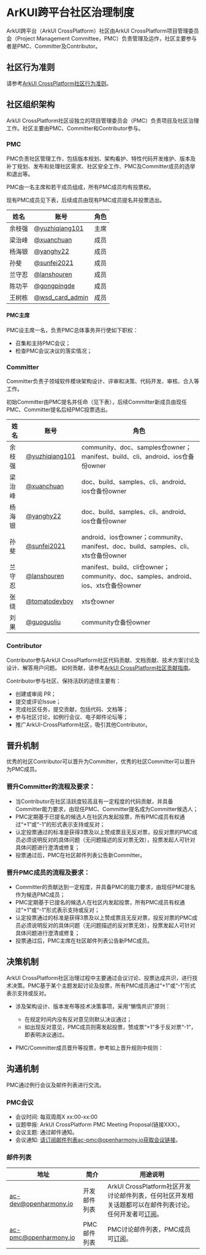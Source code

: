 # ArKUI跨平台社区治理制度

ArkUI跨平台（ArkUI CrossPlatform）社区由ArkUI CrossPlatform项目管理委员会（Project Management Committee，PMC）负责管理及运作，社区主要参与者是PMC、Committer及Contributor。

## 社区行为准则

请参考[ArkUI CrossPlatform社区行为准则]()。

## 社区组织架构

ArkUI CrossPlatform社区设独立的项目管理委员会（PMC）负责项目及社区治理工作。社区主要由PMC、Committer和Contributor参与。

### PMC

PMC负责社区管理工作，包括版本规划、架构看护、特性代码开发维护、版本及补丁规划、发布和处理社区需求、社区安全工作、PMC及Committer成员的选举和退出等。 

PMC由一名主席和若干成员组成，所有PMC成员均有投票权。 

现有PMC成员见下表，后续成员由现有PMC成员提名并投票选出。

  |姓名|账号|角色|
  |---|----|----|
  |余枝强|[@yuzhiqiang101](https://gitee.com/yuzhiqiang101)|主席|
  |梁治峰|[@xuanchuan](https://gitee.com/xuanchuan)|成员|
  |杨海银|[@yanghy22](https://gitee.com/yanghy22)|成员|
  |孙斐|[@sunfei2021](https://gitee.com/sunfei2021)|成员|
  |兰守忍|[@lanshouren](https://gitee.com/lanshouren)|成员|
  |陈功平|[@gongpingde](https://gitee.com/gongpingde)|成员|
  |王树栋|[@wsd_card_admin](https://gitee.com/wsd_card_admin)|成员|

#### PMC主席

PMC设主席一名，负责PMC总体事务并行使如下职权：

- 召集和主持PMC会议；
- 检查PMC会议决议的落实情况；

### Committer

Committer负责子领域软件模块架构设计、评审和决策、代码开发、审核、合入等工作。

初始Committer由PMC提名并任命（见下表），后续Committer新成员由现任PMC、Committer提名后经PMC投票选出。

  |  姓名 |  账号  | 角色 |
  |-----| ----- | ---- |
  |余枝强|[@yuzhiqiang101](https://gitee.com/yuzhiqiang101)|community、doc、samples仓owner；manifest、build、cli、android、ios仓备份owner|
  |梁治峰 |[@xuanchuan](https://gitee.com/xuanchuan)|doc、build、samples、cli、android、ios仓备份owner|
  |杨海银 |[@yanghy22](https://gitee.com/yanghy22)|doc、build、samples、cli、android、ios仓备份owner|
  |孙斐 |[@sunfei2021](https://gitee.com/sunfei2021)|android、ios仓owner；community、manifest、doc、build、samples、cli、xts仓备份owner|
  |兰守忍 |[@lanshouren](https://gitee.com/lanshouren)|manifest、build、cli仓owner；community、doc、samples、android、ios、xts仓备份owner|
  |张绕 |[@tomatodevboy](https://gitee.com/tomatodevboy)|xts仓owner|
  |刘果 |[@guoguoliu](https://gitee.com/guoguoliu)|community仓备份owner|

### Contributor

Contributor参与ArkUI CrossPlatform社区代码贡献、文档贡献、技术方案讨论及设计、解答用户问题。 
如何贡献，请参考[ArkUI CrossPlatform社区贡献指南](https://gitee.com/arkui-crossplatform/doc/blob/master/contribute/%E5%8F%82%E4%B8%8E%E8%B4%A1%E7%8C%AE.md)。 

Contributor参与社区、保持活跃的途径主要有：
- 创建或审阅 PR；
- 提交或评论Issue；
- 完成社区任务，提交贡献，包括代码、文档等；
- 参与社区讨论，如例行会议、电子邮件论坛等；
- 推广ArkUI-CrossPlatform社区，吸引其他Contributor。


## 晋升机制

优秀的社区Contributor可以晋升为Committer，优秀的社区Committer可以晋升为PMC成员。

### 晋升Committer的流程及要求：
- 当Contributor在社区活跃度较高且有一定程度的代码贡献，并具备Committer能力要求，由现任PMC、Committer提名成为Committer候选人；
- PMC定期基于已提名的候选人在社区内发起投票，所有PMC成员有权通过“+1”或“-1”的形式表示支持或反对；
- 认定投票通过的标准是获得3票及以上赞成票且无反对票，投反对票的PMC成员必须说明反对的具体问题（无问题描述的反对票无效），投票发起人可针对具体问题进行澄清或修复；
- 投票通过后，PMC在社区邮件列表公告新Committer。

### 晋升PMC成员的流程及要求：
- Committer的贡献达到一定程度，并具备PMC的能力要求，由现任PMC提名作为候选PMC成员；
- PMC定期基于已提名的候选人在社区内发起投票，所有PMC成员有权通过“+1”或“-1”形式表示支持或反对；
- 认定投票通过的标准是获得3票及以上赞成票且无反对票，投反对票的PMC成员必须说明反对的具体问题（无问题描述的反对票无效），投票发起人可针对具体问题进行澄清或修复；
- 投票通过后，PMC主席在社区邮件列表公告新PMC成员。

## 决策机制

ArkUI CrossPlatform社区治理过程中主要通过会议讨论、投票达成共识，进行技术决策。PMC基于某个主题发起讨论及投票，所有PMC成员通过“+1”或“-1”形式表示支持或反对。

- 涉及架构设计、版本发布等技术决策事项，采用“懒惰共识”原则：
    - 在规定时间内没有反对意见则默认决议通过；
    - 如出现反对意见，PMC成员则需发起投票，赞成票“+1”多于反对票“-1”，即表明决议通过。

- PMC/Committer成员晋升等投票，参考如上晋升规则中规则： 


## 沟通机制

PMC通过例行会议及邮件列表进行交流。

### PMC会议
- 会议时间: 每双周周X xx:00-xx:00
- 议题申报: ArkUI CrossPlatform PMC Meeting Proposal(链接XXX）。
- 会议主题: 通过邮件通知。
- 会议通知: 请订阅邮件列表ac-pmc@openharmony.io获取会议链接。

### 邮件列表

| 地址                |  简介   | 用途说明                                                 |
| ------------------  | ------ | -------------------------------------------------------- |
| ac-dev@openharmony.io | 开发邮件列表 | ArkUI CrossPlatform社区开发讨论邮件列表，任何社区开发相关话题都可以在邮件列表讨论。任何开发者可[订阅](https://lists.openatom.io/hyperkitty/list/ac-dev@openharmony.io)。|
| ac-pmc@openharmony.io | PMC邮件列表 | PMC讨论邮件列表，PMC成员可[订阅](https://lists.openatom.io/hyperkitty/list/ac-pmc@openharmony.io)。|